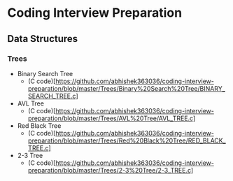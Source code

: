 # Coding Interview Preparation

## Data Structures

### Trees

* Binary Search Tree
	* (C code)[https://github.com/abhishek363036/coding-interview-preparation/blob/master/Trees/Binary%20Search%20Tree/BINARY_SEARCH_TREE.c]
* AVL Tree
	* (C code)[https://github.com/abhishek363036/coding-interview-preparation/blob/master/Trees/AVL%20Tree/AVL_TREE.c]
* Red Black Tree
	* (C code)[https://github.com/abhishek363036/coding-interview-preparation/blob/master/Trees/Red%20Black%20Tree/RED_BLACK_TREE.c]
* 2-3 Tree
	* (C code)[https://github.com/abhishek363036/coding-interview-preparation/blob/master/Trees/2-3%20Tree/2-3_TREE.c]
